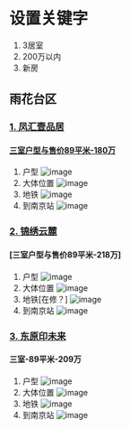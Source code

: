 # 设置关键字
1. 3居室
2. 200万以内
3. 新房

## 雨花台区
### [1. 凤汇壹品居 ](https://nj.fang.lianjia.com/loupan/p_fjlxhblbqG37dkbllcl/)
#### [三室户型与售价89平米-180万](https://nj.fang.lianjia.com/loupan/p_fjlxhblbqG37dkbllcl/huxingtu/14000009104771.html)
1. 户型 ![image](https://github.com/YinLiu-91/---/assets/61572280/0830cbd3-98b6-436a-84d7-121157caf31d)
2. 大体位置 ![image](https://github.com/YinLiu-91/---/assets/61572280/5f904088-c4a6-4031-a0c7-29ebe954a5fe)
3. 地铁 ![image](https://github.com/YinLiu-91/---/assets/61572280/f69596a5-2605-4ba7-88ac-0cf079501211)
4. 到南京站 ![image](https://github.com/YinLiu-91/---/assets/61572280/9982a8e7-d77d-4fc9-b8cd-4247de65b617)




### [2. 锦绣云麓](https://nj.fang.lianjia.com/loupan/p_jxylbltaz/)
#### [三室户型与售价89平米-218万]
1. 户型 ![image](https://github.com/YinLiu-91/---/assets/61572280/f0815d6b-3ded-4bfc-8577-bf85f9c612e4)
2. 大体位置 ![image](https://github.com/YinLiu-91/---/assets/61572280/b6a8e60f-187a-449d-8006-24abe3cbe188)
3. 地铁[在修？] ![image](https://github.com/YinLiu-91/---/assets/61572280/dd05d394-df28-416f-8ed1-44a65f9ded67)
4. 到南京站 ![image](https://github.com/YinLiu-91/---/assets/61572280/1f2e153e-0b95-4e58-829a-987eabb06d98)



### [3. 东原印未来](https://nj.fang.lianjia.com/loupan/p_NO2021G38bmgii/huxingtu/14000014545135.html)
#### 三室-89平米-209万
1. 户型 ![image](https://github.com/YinLiu-91/---/assets/61572280/a4890781-e5f0-46b8-8bb9-acb356a299b3)
2. 大体位置 ![image](https://github.com/YinLiu-91/---/assets/61572280/6ff72ec7-abc1-4dd0-97c8-33ff57e033e3)
3. 地铁 ![image](https://github.com/YinLiu-91/---/assets/61572280/f7a65579-a5d4-4f7d-92e3-1a9f7fc90586)
4. 到南京站 ![image](https://github.com/YinLiu-91/---/assets/61572280/3140b267-5e22-42ed-af5d-0b4065d7cf45)







